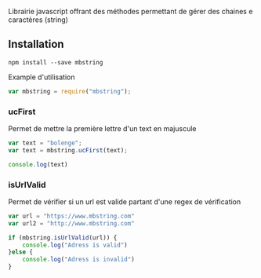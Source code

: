 Librairie javascript offrant des méthodes permettant de gérer des chaines e caractères (string)

## Installation

`npm install --save mbstring`

Example d'utilisation

```js
var mbstring = require("mbstring");

```

### ucFirst
Permet de mettre la première lettre d'un text en majuscule
```js
var text = "bolenge";
var text = mbstring.ucFirst(text);

console.log(text)
```

### isUrlValid
Permet de vérifier si un url est valide partant d'une regex de vérification
```js
var url = "https://www.mbstring.com"
var url2 = "http://www.mbstring.com"

if (mbstring.isUrlValid(url)) {
    console.log("Adress is valid")
}else {
    console.log("Adress is invalid")
}

```